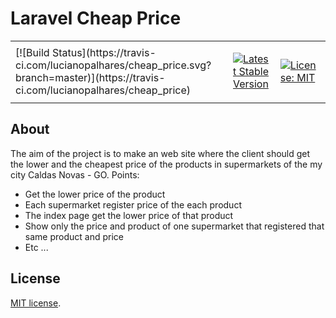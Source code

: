 <h1>Laravel Cheap Price</h1>

<table border="0">
  <tr>
    <td>
[![Build Status](https://travis-ci.com/lucianopalhares/cheap_price.svg?branch=master)](https://travis-ci.com/lucianopalhares/cheap_price)
    <td>

<a href="https://packagist.org/packages/laravel/framework"><img src="https://poser.pugx.org/laravel/framework/v/stable.svg" alt="Latest Stable Version"></a>
    </td>
    <td>
[![License: MIT](https://img.shields.io/badge/License-MIT-green.svg)](https://opensource.org/licenses/MIT)
    </td>
  </tr>
</table>

## About

The aim of the project is to make an web site where the client should get the lower and the cheapest price of the products in supermarkets of the my city Caldas Novas - GO. Points:

- Get the lower price of the product
- Each supermarket register price of the each product
- The index page get the lower price of that product
- Show only the price and product of one supermarket that registered that same product and price
- Etc ...

## License

[MIT license](https://opensource.org/licenses/MIT).
